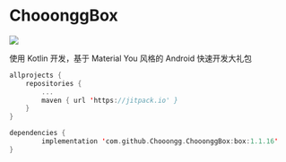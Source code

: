 # ChooonggBox 
[![](https://jitpack.io/v/Chooongg/ChooonggBox.svg)](https://jitpack.io/#Chooongg/ChooonggBox)

使用 Kotlin 开发，基于 Material You 风格的 Android 快速开发大礼包

```kotlin
allprojects {
	repositories {
		...
		maven { url 'https://jitpack.io' }
	}
}
```


```kotlin
dependencies {
        implementation 'com.github.Chooongg.ChooonggBox:box:1.1.16'
}
```
